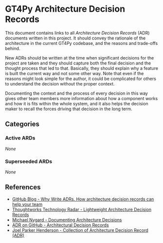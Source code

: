 # GT4Py Architecture Decision Records

This document contains links to all _Architecture Decision Records_ (ADR)
documents written in this project. It should convey the rationale of the
architecture in the current GT4Py codebase, and the reasons and trade-offs
behind.

New ADRs should be written at the time when significant decisions for the
project are taken and they should capture both the final decision and the
thought process that led to that. Basically, they should explain why a
feature is built the current way and not some other way. Note that even if
the reasons might look simple for the author, it could be complicated for
others to understand the decision without the proper context.

Documenting the context and the process of every decision in this way gives
other team members more information about how a component works and how it
is fits within the whole system, and it also helps the decision maker to
recall the forces driving that decision in the long term.


## Categories

### Active ARDs

_None_


### Superseeded ARDs

_None_


## References

- [GitHub Blog - Why Write ADRs. How architecture decision records can help your team](https://github.blog/2020-08-13-why-write-adrs/)
- [Thoughtworks Technology Radar - Lightweight Architecture Decision Records](https://www.thoughtworks.com/radar/techniques/lightweight-architecture-decision-records)
- [Michael Nygard - Documenting Architecture Decisions](https://cognitect.com/blog/2011/11/15/documenting-architecture-decisions)
- [ADR on GitHub - Architectural Decision Records](https://adr.github.io/)
- [Joel Parker Henderson - Collection of Architecture Decision Record (ADR)](https://github.com/joelparkerhenderson/architecture-decision-record)



